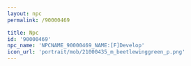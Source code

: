 ```yaml
---
layout: npc
permalink: /90000469

title: Npc
id: '90000469'
npc_name: 'NPCNAME_90000469_NAME:[F]Develop'
icon_url: 'portrait/mob/21000435_m_beetlewinggreen_p.png'
---
```

